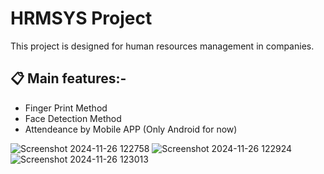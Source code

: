 # HRMSYS Project 
This project is designed for human resources management in companies.

## 📋 Main features:-
- Finger Print Method
- Face Detection Method
- Attendeance by Mobile APP (Only Android for now)


![Screenshot 2024-11-26 122758](https://github.com/user-attachments/assets/780b2603-c87d-40f2-9d35-a351e24dfa05)
![Screenshot 2024-11-26 122924](https://github.com/user-attachments/assets/8ef7904a-0c82-498a-8fd6-68a704bea832)
![Screenshot 2024-11-26 123013](https://github.com/user-attachments/assets/4298a0f1-ef7c-44b0-b51a-5969b91f946b)

